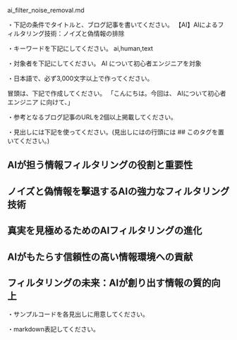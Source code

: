 ai_filter_noise_removal.md

・下記の条件でタイトルと、ブログ記事を書いてください。
【AI】AIによるフィルタリング技術：ノイズと偽情報の排除

・キーワードを下記にしてください。
ai,human,text

・対象者を下記にしてください。
  AI について初心者エンジニアを対象


・日本語で、必ず3,000文字以上で作ってください。

冒頭は、下記で作成してください。
「こんにちは。今回は、
AIについて初心者エンジニア
に向けて、」

・参考となるブログ記事のURLを2個以上掲載してください。

・見出しには下記を使ってください。(見出しにはの行頭には ## このタグを置いてください。)
## AIが担う情報フィルタリングの役割と重要性
## ノイズと偽情報を撃退するAIの強力なフィルタリング技術
## 真実を見極めるためのAIフィルタリングの進化
## AIがもたらす信頼性の高い情報環境への貢献
## フィルタリングの未来：AIが創り出す情報の質的向上

・サンプルコードを各見出しに用意してください。

・markdown表記してください。

